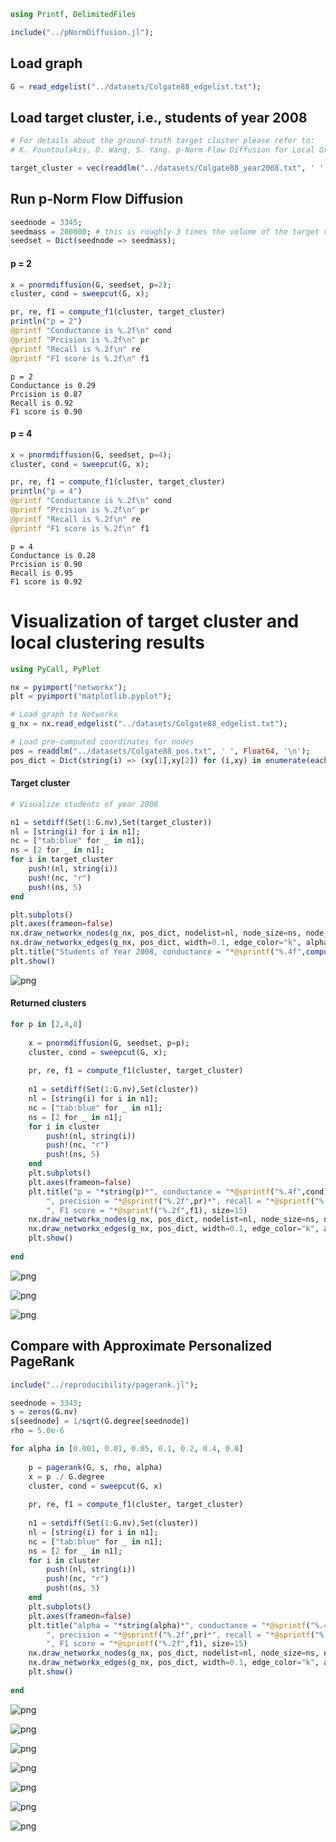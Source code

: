 ```julia
using Printf, DelimitedFiles

include("../pNormDiffusion.jl");
```

## Load graph


```julia
G = read_edgelist("../datasets/Colgate88_edgelist.txt");
```

## Load target cluster, i.e., students of year 2008


```julia
# For details about the ground-truth target cluster please refer to:
# K. Fountoulakis, D. Wang, S. Yang. p-Norm Flow Diffusion for Local Graph Clustering. ICML 2020.

target_cluster = vec(readdlm("../datasets/Colgate88_year2008.txt", ' ', Int, '\n'));
```

## Run p-Norm Flow Diffusion


```julia
seednode = 3345;
seedmass = 200000; # this is roughly 3 times the volume of the target cluster
seedset = Dict(seednode => seedmass);
```

#### p = 2


```julia
x = pnormdiffusion(G, seedset, p=2);
cluster, cond = sweepcut(G, x);
```


```julia
pr, re, f1 = compute_f1(cluster, target_cluster)
println("p = 2")
@printf "Conductance is %.2f\n" cond
@printf "Prcision is %.2f\n" pr
@printf "Recall is %.2f\n" re
@printf "F1 score is %.2f\n" f1
```

    p = 2
    Conductance is 0.29
    Prcision is 0.87
    Recall is 0.92
    F1 score is 0.90


#### p = 4


```julia
x = pnormdiffusion(G, seedset, p=4);
cluster, cond = sweepcut(G, x);
```


```julia
pr, re, f1 = compute_f1(cluster, target_cluster)
println("p = 4")
@printf "Conductance is %.2f\n" cond
@printf "Prcision is %.2f\n" pr
@printf "Recall is %.2f\n" re
@printf "F1 score is %.2f\n" f1
```

    p = 4
    Conductance is 0.28
    Prcision is 0.90
    Recall is 0.95
    F1 score is 0.92


# Visualization of target cluster and local clustering results


```julia
using PyCall, PyPlot

nx = pyimport("networkx");
plt = pyimport("matplotlib.pyplot");
```


```julia
# Load graph to Networkx
g_nx = nx.read_edgelist("../datasets/Colgate88_edgelist.txt");

# Load pre-computed coordinates for nodes
pos = readdlm("../datasets/Colgate88_pos.txt", ' ', Float64, '\n');
pos_dict = Dict(string(i) => (xy[1],xy[2]) for (i,xy) in enumerate(eachrow(pos)));
```

#### Target cluster


```julia
# Visualize students of year 2008

n1 = setdiff(Set(1:G.nv),Set(target_cluster))
nl = [string(i) for i in n1];
nc = ["tab:blue" for _ in n1];
ns = [2 for _ in n1];
for i in target_cluster
    push!(nl, string(i))
    push!(nc, "r")
    push!(ns, 5)
end

plt.subplots()
plt.axes(frameon=false)
nx.draw_networkx_nodes(g_nx, pos_dict, nodelist=nl, node_size=ns, node_color=nc)
nx.draw_networkx_edges(g_nx, pos_dict, width=0.1, edge_color="k", alpha=0.05)
plt.title("Students of Year 2008, conductance = "*@sprintf("%.4f",compute_conductance(G,target_cluster)), size=15)
plt.show()
```


![png](output_17_0.png)


#### Returned clusters


```julia
for p in [2,4,8]
    
    x = pnormdiffusion(G, seedset, p=p);
    cluster, cond = sweepcut(G, x);
    
    pr, re, f1 = compute_f1(cluster, target_cluster) 
    
    n1 = setdiff(Set(1:G.nv),Set(cluster))
    nl = [string(i) for i in n1];
    nc = ["tab:blue" for _ in n1];
    ns = [2 for _ in n1];
    for i in cluster
        push!(nl, string(i))
        push!(nc, "r")
        push!(ns, 5)
    end
    plt.subplots()
    plt.axes(frameon=false)
    plt.title("p = "*string(p)*", conductance = "*@sprintf("%.4f",cond)*
        ", precision = "*@sprintf("%.2f",pr)*", recall = "*@sprintf("%.2f",re)*
        ", F1 score = "*@sprintf("%.2f",f1), size=15)
    nx.draw_networkx_nodes(g_nx, pos_dict, nodelist=nl, node_size=ns, node_color=nc)
    nx.draw_networkx_edges(g_nx, pos_dict, width=0.1, edge_color="k", alpha=0.05)
    plt.show()
    
end
```


![png](output_19_0.png)



![png](output_19_1.png)



![png](output_19_2.png)


## Compare with Approximate Personalized PageRank


```julia
include("../reproducibility/pagerank.jl");
```


```julia
seednode = 3345;
s = zeros(G.nv)
s[seednode] = 1/sqrt(G.degree[seednode])
rho = 5.0e-6

for alpha in [0.001, 0.01, 0.05, 0.1, 0.2, 0.4, 0.8]
    
    p = pagerank(G, s, rho, alpha)
    x = p ./ G.degree
    cluster, cond = sweepcut(G, x)
    
    pr, re, f1 = compute_f1(cluster, target_cluster)
    
    n1 = setdiff(Set(1:G.nv),Set(cluster))
    nl = [string(i) for i in n1];
    nc = ["tab:blue" for _ in n1];
    ns = [2 for _ in n1];
    for i in cluster
        push!(nl, string(i))
        push!(nc, "r")
        push!(ns, 5)
    end
    plt.subplots()
    plt.axes(frameon=false)
    plt.title("alpha = "*string(alpha)*", conductance = "*@sprintf("%.4f",cond)*
        ", precision = "*@sprintf("%.2f",pr)*", recall = "*@sprintf("%.2f",re)*
        ", F1 score = "*@sprintf("%.2f",f1), size=15)
    nx.draw_networkx_nodes(g_nx, pos_dict, nodelist=nl, node_size=ns, node_color=nc)
    nx.draw_networkx_edges(g_nx, pos_dict, width=0.1, edge_color="k", alpha=0.05)
    plt.show()
    
end
```


![png](output_22_0.png)



![png](output_22_1.png)



![png](output_22_2.png)



![png](output_22_3.png)



![png](output_22_4.png)



![png](output_22_5.png)



![png](output_22_6.png)

